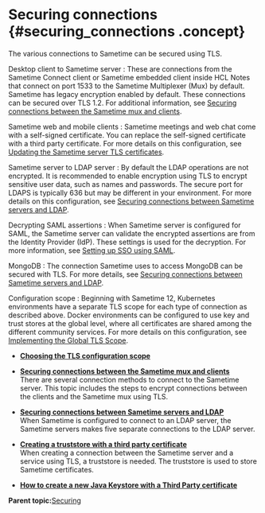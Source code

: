 # Securing connections {#securing_connections .concept}

The various connections to Sametime can be secured using TLS.

Desktop client to Sametime server
:   These are connections from the Sametime Connect client or Sametime embedded client inside HCL Notes that connect on port 1533 to the Sametime Multiplexer \(Mux\) by default. Sametime has legacy encryption enabled by default. These connections can be secured over TLS 1.2. For additional information, see [Securing connections between the Sametime mux and clients](securing_connections_between_community_clients.md).

Sametime web and mobile clients
:   Sametime meetings and web chat come with a self-signed certificate. You can replace the self-signed certificate with a third party certificate. For more details on this configuration, see [Updating the Sametime server TLS certificates](updating_meeting_servers.md).

Sametime server to LDAP server
:   By default the LDAP operations are not encrypted. It is recommended to enable encryption using TLS to encrypt sensitive user data, such as names and passwords. The secure port for LDAPS is typically 636 but may be different in your environment. For more details on this configuration, see [Securing connections between Sametime servers and LDAP](securing_connections_sametime_community_and_ldap.md).

Decrypting SAML assertions
:   When Sametime server is configured for SAML, the Sametime server can validate the encrypted assertions are from the Identity Provider \(IdP\). These settings is used for the decryption. For more information, see [Setting up SSO using SAML](enabling_sso_saml.md).

MongoDB
:   The connection Sametime uses to access MongoDB can be secured with TLS. For more details, see [Securing connections between Sametime servers and LDAP](securing_connections_sametime_community_and_ldap.md).

Configuration scope
:   Beginning with Sametime 12, Kubernetes environments have a separate TLS scope for each type of connection as described above. Docker environments can be configured to use key and trust stores at the global level, where all certificates are shared among the different community services. For more details on this configuration, see [Implementing the Global TLS Scope](implement_tls_configuration.md).

-   **[Choosing the TLS configuration scope](tls_configuration.md)**  

-   **[Securing connections between the Sametime mux and clients](securing_connections_between_community_clients.md)**  
There are several connection methods to connect to the Sametime server. This topic includes the steps to encrypt connections between the clients and the Sametime mux using TLS.
-   **[Securing connections between Sametime servers and LDAP](securing_connections_sametime_community_and_ldap.md)**  
When Sametime is configured to connect to an LDAP server, the Sametime servers makes five separate connections to the LDAP server.
-   **[Creating a truststore with a third party certificate](t_create_truststore.md)**  
When creating a connection between the Sametime server and a service using TLS, a truststore is needed. The truststore is used to store Sametime certificates.
-   **[How to create a new Java Keystore with a Third Party certificate](java_keystore.md)**  


**Parent topic:**[Securing](securing.md)

